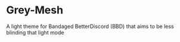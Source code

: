 # Grey-Mesh
A light theme for Bandaged BetterDiscord (BBD) that aims to be less blinding that light mode
